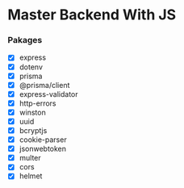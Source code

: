 # Master Backend With JS

### Pakages
- [x] express
- [x] dotenv
- [x] prisma
- [x] @prisma/client
- [x] express-validator
- [x] http-errors
- [x] winston
- [x] uuid
- [x] bcryptjs
- [x] cookie-parser
- [x] jsonwebtoken
- [x] multer
- [x] cors
- [x] helmet
